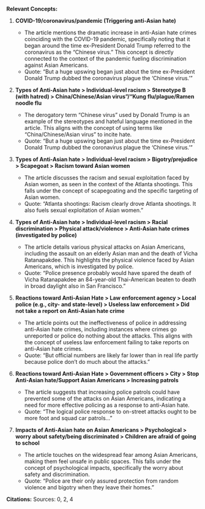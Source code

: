 **Relevant Concepts:**

1. **COVID-19/coronavirus/pandemic (Triggering anti-Asian hate)**
   - The article mentions the dramatic increase in anti-Asian hate crimes coinciding with the COVID-19 pandemic, specifically noting that it began around the time ex-President Donald Trump referred to the coronavirus as the “Chinese virus.” This concept is directly connected to the context of the pandemic fueling discrimination against Asian Americans. 
   - Quote: “But a huge upswing began just about the time ex-President Donald Trump dubbed the coronavirus plague the ‘Chinese virus.’”

2. **Types of Anti-Asian hate > Individual-level racism > Stereotype B (with hatred) > China/Chinese/Asian virus”/“Kung flu/plague/Ramen noodle flu**
   - The derogatory term “Chinese virus” used by Donald Trump is an example of the stereotypes and hateful language mentioned in the article. This aligns with the concept of using terms like “China/Chinese/Asian virus” to incite hate.
   - Quote: “But a huge upswing began just about the time ex-President Donald Trump dubbed the coronavirus plague the ‘Chinese virus.’”

3. **Types of Anti-Asian hate > Individual-level racism > Bigotry/prejudice > Scapegoat > Racism toward Asian women**
   - The article discusses the racism and sexual exploitation faced by Asian women, as seen in the context of the Atlanta shootings. This falls under the concept of scapegoating and the specific targeting of Asian women.
   - Quote: “Atlanta shootings: Racism clearly drove Atlanta shootings. It also fuels sexual exploitation of Asian women.”

4. **Types of Anti-Asian hate > Individual-level racism > Racial discrimination > Physical attack/violence > Anti-Asian hate crimes (investigated by police)**
   - The article details various physical attacks on Asian Americans, including the assault on an elderly Asian man and the death of Vicha Ratanapakdee. This highlights the physical violence faced by Asian Americans, which is investigated by police.
   - Quote: “Police presence probably would have spared the death of Vicha Ratanapakdee an 84-year-old Thai-American beaten to death in broad daylight also in San Francisco.”

5. **Reactions toward Anti-Asian Hate > Law enforcement agency > Local police (e.g., city- and state-level) > Useless law enforcement > Did not take a report on Anti-Asian hate crime**
   - The article points out the ineffectiveness of police in addressing anti-Asian hate crimes, including instances where crimes go unreported or police do nothing about the attacks. This aligns with the concept of useless law enforcement failing to take reports on anti-Asian hate crimes.
   - Quote: “But official numbers are likely far lower than in real life partly because police don’t do much about the attacks.”

6. **Reactions toward Anti-Asian Hate > Government officers > City > Stop Anti-Asian hate/Support Asian Americans > Increasing patrols**
   - The article suggests that increasing police patrols could have prevented some of the attacks on Asian Americans, indicating a need for more effective policing as a response to anti-Asian hate.
   - Quote: “The logical police response to on-street attacks ought to be more foot and squad car patrols...”

7. **Impacts of Anti-Asian hate on Asian Americans > Psychological > worry about safety/being discriminated > Children are afraid of going to school**
   - The article touches on the widespread fear among Asian Americans, making them feel unsafe in public spaces. This falls under the concept of psychological impacts, specifically the worry about safety and discrimination.
   - Quote: “Police are their only assured protection from random violence and bigotry when they leave their homes.”

**Citations:**
Sources: 0, 2, 4
